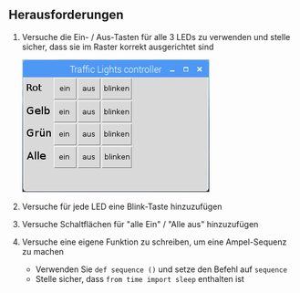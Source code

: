 ## Herausforderungen

1. Versuche die Ein- / Aus-Tasten für alle 3 LEDs zu verwenden und stelle sicher, dass sie im Raster korrekt ausgerichtet sind
    
    ![](images/guizero-4.png)

2. Versuche für jede LED eine Blink-Taste hinzuzufügen

3. Versuche Schaltflächen für "alle Ein" / "Alle aus" hinzuzufügen

4. Versuche eine eigene Funktion zu schreiben, um eine Ampel-Sequenz zu machen
    
    - Verwenden Sie `def sequence ()` und setze den Befehl auf `sequence`
    - Stelle sicher, dass `from time import sleep` enthalten ist